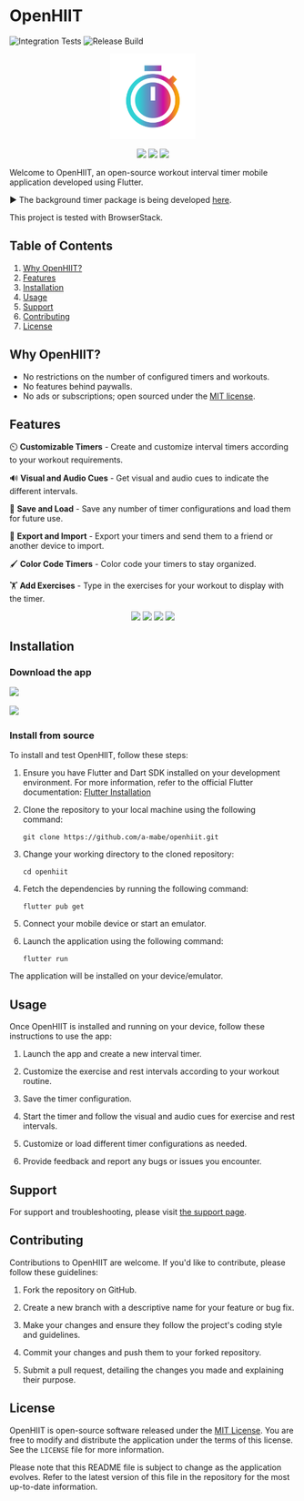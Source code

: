 # OpenHIIT

![Integration Tests](https://github.com/a-mabe/openhiit/actions/workflows/test.yaml/badge.svg)
![Release Build](https://github.com/a-mabe/openhiit/actions/workflows/build_and_release.yaml/badge.svg)

<p align="center">
   <img src="./assets/icon/openhiit-ios.png" width="150"/>
</p>

<p align="center">
  <a href="https://www.buymeacoffee.com/amabe"><img src="https://www.buymeacoffee.com/assets/img/custom_images/orange_img.png" width="200" /></a>
  <a href="https://play.google.com/store/apps/details?id=com.codepup.workout_timer"><img src="./assets/Google_Play_Badge.svg" width="140" /></a>
  <a href="https://apps.apple.com/us/app/openhiit/id6459617819"><img src="./assets/Download_on_the_App_Store_Badge_US-UK_RGB_blk_092917.svg" width="140" /></a>
</p>

Welcome to OpenHIIT, an open-source workout interval timer mobile application developed using Flutter.

▶️ The background timer package is being developed [here](https://github.com/a-mabe/background_timer).

This project is tested with BrowserStack.

## Table of Contents
1. [Why OpenHIIT?](#why-openhiit)
2. [Features](#features)
3. [Installation](#installation)
4. [Usage](#usage)
5. [Support](#support)
6. [Contributing](#contributing)
7. [License](#license)

## Why OpenHIIT?

- No restrictions on the number of configured timers and workouts.
- No features behind paywalls.
- No ads or subscriptions; open sourced under the [MIT license](#license).

## Features

⏲️ **Customizable Timers** - Create and customize interval timers according to your workout requirements.

🔊 **Visual and Audio Cues** - Get visual and audio cues to indicate the different intervals.

💾 **Save and Load** - Save any number of timer configurations and load them for future use.

📱 **Export and Import** - Export your timers and send them to a friend or another device to import.

🖌️ **Color Code Timers** - Color code your timers to stay organized.

🏋️ **Add Exercises** - Type in the exercises for your workout to display with the timer.

<p align="center">
   <img src="https://github.com/user-attachments/assets/6b8f941c-1da6-4849-a892-e5f2d5534e21" width="200">
   <img src="https://github.com/user-attachments/assets/dd16a054-97b2-4848-ac3f-0788e6d8a9c9" width="200">
   <img src="https://github.com/user-attachments/assets/fc5cb739-0be4-4f30-8b47-877b0edc541f" width="200">
   <img src="https://github.com/user-attachments/assets/0a2f304f-b59f-45a4-bacb-a5307c184347" width="200">
</p>

## Installation

### Download the app

<a href="https://play.google.com/store/apps/details?id=com.codepup.workout_timer"><img src="./assets/Google_Play_Badge.svg" width="180" /></a>

<a href="https://apps.apple.com/us/app/openhiit/id6459617819"><img src="./assets/Download_on_the_App_Store_Badge_US-UK_RGB_blk_092917.svg" width="180" /></a>

### Install from source

To install and test OpenHIIT, follow these steps:

1. Ensure you have Flutter and Dart SDK installed on your development environment. For more information, refer to the official Flutter documentation: [Flutter Installation](https://flutter.dev/docs/get-started/install)

2. Clone the repository to your local machine using the following command:
   ```
   git clone https://github.com/a-mabe/openhiit.git
   ```

3. Change your working directory to the cloned repository:
   ```
   cd openhiit
   ```

4. Fetch the dependencies by running the following command:
   ```
   flutter pub get
   ```

5. Connect your mobile device or start an emulator.

6. Launch the application using the following command:
   ```
   flutter run
   ```

The application will be installed on your device/emulator.

## Usage
Once OpenHIIT is installed and running on your device, follow these instructions to use the app:

1. Launch the app and create a new interval timer.

2. Customize the exercise and rest intervals according to your workout routine.

3. Save the timer configuration.

4. Start the timer and follow the visual and audio cues for exercise and rest intervals.

5. Customize or load different timer configurations as needed.

6. Provide feedback and report any bugs or issues you encounter.

## Support

For support and troubleshooting, please visit [the support page](./support.md).

## Contributing
Contributions to OpenHIIT are welcome. If you'd like to contribute, please follow these guidelines:

1. Fork the repository on GitHub.

2. Create a new branch with a descriptive name for your feature or bug fix.

3. Make your changes and ensure they follow the project's coding style and guidelines.

4. Commit your changes and push them to your forked repository.

5. Submit a pull request, detailing the changes you made and explaining their purpose.

## License
OpenHIIT is open-source software released under the [MIT License](https://opensource.org/licenses/MIT). You are free to modify and distribute the application under the terms of this license. See the `LICENSE` file for more information.

Please note that this README file is subject to change as the application evolves. Refer to the latest version of this file in the repository for the most up-to-date information.
